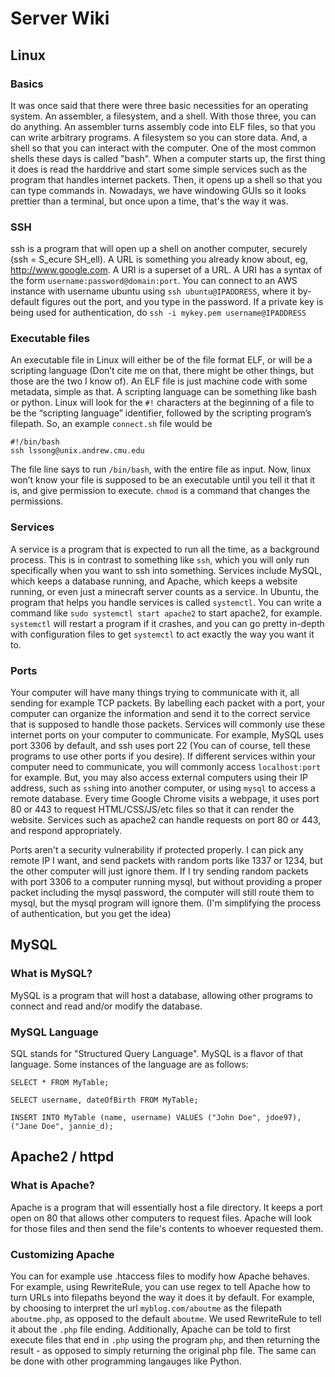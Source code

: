 # Server Wiki

## Linux

### Basics

It was once said that there were three basic necessities for an operating system. An assembler, a filesystem, and a shell. With those three, you can do anything. An assembler turns assembly code into ELF files, so that you can write arbitrary programs. A filesystem so you can store data. And, a shell so that you can interact with the computer. One of the most common shells these days is called "bash". When a computer starts up, the first thing it does is read the harddrive and start some simple services such as the program that handles internet packets. Then, it opens up a shell so that you can type commands in. Nowadays, we have windowing GUIs so it looks prettier than a terminal, but once upon a time, that's the way it was.

### SSH

ssh is a program that will open up a shell on another computer, securely (ssh = S_ecure SH_ell). A URL is something you already know about, eg, http://www.google.com. A URI is a superset of a URL. A URI has a syntax of the form `username:password@domain:port`. You can connect to an AWS instance with username ubuntu using `ssh ubuntu@IPADDRESS`, where it by-default figures out the port, and you type in the password. If a private key is being used for authentication, do `ssh -i mykey.pem username@IPADDRESS`

### Executable files

An executable file in Linux will either be of the file format ELF, or will be a scripting language (Don’t cite me on that, there might be other things, but those are the two I know of). An ELF file is just machine code with some metadata, simple as that. A scripting language can be something like bash or python. Linux will look for the `#!` characters at the beginning of a file to be the “scripting language” identifier, followed by the scripting program’s filepath. So, an example `connect.sh` file would be

```
#!/bin/bash
ssh lssong@unix.andrew.cmu.edu
```

The file line says to run `/bin/bash`, with the entire file as input. Now, linux won’t know your file is supposed to be an executable until you tell it that it is, and give permission to execute. `chmod` is a command that changes the permissions.

### Services

A service is a program that is expected to run all the time, as a background process. This is in contrast to something like `ssh`, which you will only run specifically when you want to ssh into something. Services include MySQL, which keeps a database running, and Apache, which keeps a website running, or even just a minecraft server counts as a service. In Ubuntu, the program that helps you handle services is called `systemctl`. You can write a command like `sudo systemctl start apache2` to start apache2, for example. `systemctl` will restart a program if it crashes, and you can go pretty in-depth with configuration files to get `systemctl` to act exactly the way you want it to.

### Ports

Your computer will have many things trying to communicate with it, all sending for example TCP packets. By labelling each packet with a port, your computer can organize the information and send it to the correct service that is supposed to handle those packets. Services will commonly use these internet ports on your computer to communicate. For example, MySQL uses port 3306 by default, and ssh uses port 22 (You can of course, tell these programs to use other ports if you desire). If different services within your computer need to communicate, you will commonly access `localhost:port` for example. But, you may also access external computers using their IP address, such as `ssh`ing into another computer, or using `mysql` to access a remote database. Every time Google Chrome visits a webpage, it uses port 80 or 443 to request HTML/CSS/JS/etc files so that it can render the website. Services such as apache2 can handle requests on port 80 or 443, and respond appropriately.

Ports aren't a security vulnerability if protected properly. I can pick any remote IP I want, and send packets with random ports like 1337 or 1234, but the other computer will just ignore them. If I try sending random packets with port 3306 to a computer running mysql, but without providing a proper packet including the mysql password, the computer will still route them to mysql, but the mysql program will ignore them. (I'm simplifying the process of authentication, but you get the idea)

## MySQL

### What is MySQL?

MySQL is a program that will host a database, allowing other programs to connect and read and/or modify the database.

### MySQL Language

SQL stands for "Structured Query Language". MySQL is a flavor of that language. Some instances of the language are as follows:

```
SELECT * FROM MyTable;

SELECT username, dateOfBirth FROM MyTable;

INSERT INTO MyTable (name, username) VALUES ("John Doe", jdoe97), ("Jane Doe", jannie_d);
```

## Apache2 / httpd

### What is Apache?

Apache is a program that will essentially host a file directory. It keeps a port open on 80 that allows other computers to request files. Apache will look for those files and then send the file's contents to whoever requested them.

### Customizing Apache

You can for example use .htaccess files to modify how Apache behaves. For example, using RewriteRule, you can use regex to tell Apache how to turn URLs into filepaths beyond the way it does it by default. For example, by choosing to interpret the url `myblog.com/aboutme` as the filepath `aboutme.php`, as opposed to the default `aboutme`. We used RewriteRule to tell it about the `.php` file ending. Additionally, Apache can be told to first execute files that end in `.php` using the program `php`, and then returning the result - as opposed to simply returning the original php file. The same can be done with other programming langauges like Python.

